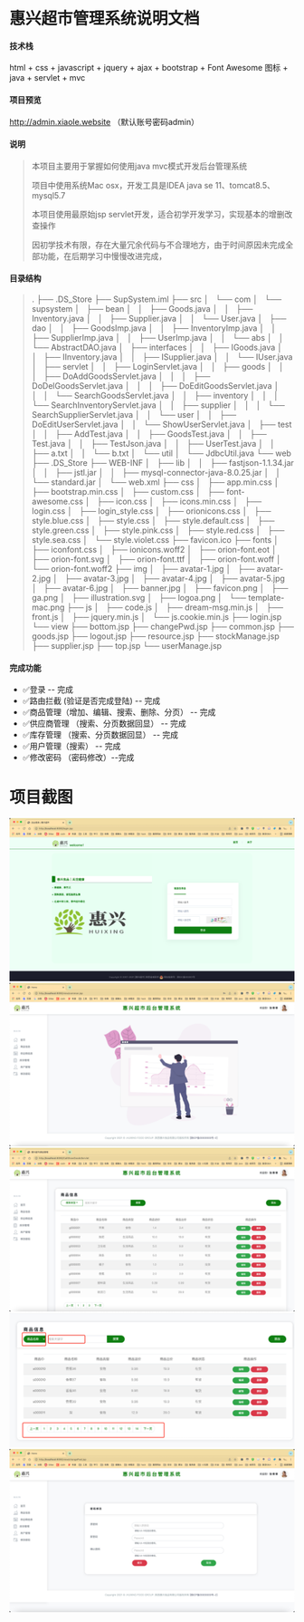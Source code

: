 

# 惠兴超市管理系统说明文档

####  技术栈

html + css + javascript + jquery + ajax + bootstrap + Font Awesome 图标 + java + servlet + mvc

####  项目预览

http://admin.xiaole.website （默认账号密码admin）

#### 说明

> 本项目主要用于掌握如何使用java mvc模式开发后台管理系统
>
> 项目中使用系统Mac osx，开发工具是IDEA java se 11、tomcat8.5、mysql5.7
>
> 本项目使用最原始jsp servlet开发，适合初学开发学习，实现基本的增删改查操作
>
> 因初学技术有限，存在大量冗余代码与不合理地方，由于时间原因未完成全部功能，在后期学习中慢慢改进完成，

#### 目录结构
> .
├── .DS_Store
├── SupSystem.iml
├── src
│   └── com
│       └── supsystem
│           ├── bean
│           │   ├── Goods.java
│           │   ├── Inventory.java
│           │   ├── Supplier.java
│           │   └── User.java
│           ├── dao
│           │   ├── GoodsImp.java
│           │   ├── InventoryImp.java
│           │   ├── SupplierImp.java
│           │   ├── UserImp.java
│           │   └── abs
│           │       └── AbstractDAO.java
│           ├── interfaces
│           │   ├── IGoods.java
│           │   ├── IInventory.java
│           │   ├── ISupplier.java
│           │   └── IUser.java
│           ├── servlet
│           │   ├── LoginServlet.java
│           │   ├── goods
│           │   │   ├── DoAddGoodsServlet.java
│           │   │   ├── DoDelGoodsServlet.java
│           │   │   ├── DoEditGoodsServlet.java
│           │   │   └── SearchGoodsServlet.java
│           │   ├── inventory
│           │   │   └── SearchInventoryServlet.java
│           │   ├── supplier
│           │   │   └── SearchSupplierServlet.java
│           │   └── user
│           │       ├── DoEditUserServlet.java
│           │       └── ShowUserServlet.java
│           ├── test
│           │   ├── AddTest.java
│           │   ├── GoodsTest.java
│           │   ├── Test.java
│           │   ├── TestJson.java
│           │   ├── UserTest.java
│           │   ├── a.txt
│           │   └── b.txt
│           └── util
│               └── JdbcUtil.java
└── web
    ├── .DS_Store
    ├── WEB-INF
    │   ├── lib
    │   │   ├── fastjson-1.1.34.jar
    │   │   ├── jstl.jar
    │   │   ├── mysql-connector-java-8.0.25.jar
    │   │   └── standard.jar
    │   └── web.xml
    ├── css
    │   ├── app.min.css
    │   ├── bootstrap.min.css
    │   ├── custom.css
    │   ├── font-awesome.css
    │   ├── icon.css
    │   ├── icons.min.css
    │   ├── login.css
    │   ├── login_style.css
    │   ├── orionicons.css
    │   ├── style.blue.css
    │   ├── style.css
    │   ├── style.default.css
    │   ├── style.green.css
    │   ├── style.pink.css
    │   ├── style.red.css
    │   ├── style.sea.css
    │   └── style.violet.css
    ├── favicon.ico
    ├── fonts
    │   ├── iconfont.css
    │   ├── ionicons.woff2
    │   ├── orion-font.eot
    │   ├── orion-font.svg
    │   ├── orion-font.ttf
    │   ├── orion-font.woff
    │   └── orion-font.woff2
    ├── img
    │   ├── avatar-1.jpg
    │   ├── avatar-2.jpg
    │   ├── avatar-3.jpg
    │   ├── avatar-4.jpg
    │   ├── avatar-5.jpg
    │   ├── avatar-6.jpg
    │   ├── banner.jpg
    │   ├── favicon.png
    │   ├── ga.png
    │   ├── illustration.svg
    │   ├── logoa.png
    │   └── template-mac.png
    ├── js
    │   ├── code.js
    │   ├── dream-msg.min.js
    │   ├── front.js
    │   ├── jquery.min.js
    │   └── js.cookie.min.js
    ├── login.jsp
    └── view
        ├── bottom.jsp
        ├── changePwd.jsp
        ├── common.jsp
        ├── goods.jsp
        ├── logout.jsp
        ├── resource.jsp
        ├── stockManage.jsp
        ├── supplier.jsp
        ├── top.jsp
        └── userManage.jsp
#### 完成功能

-  ✅登录 -- 完成
-  ✅路由拦截  (验证是否完成登陆) -- 完成
-  ✅商品管理（增加、编辑、搜索、删除、分页） -- 完成
-  ✅供应商管理 （搜索、分页数据回显） -- 完成
-  ✅库存管理 （搜索、分页数据回显） -- 完成
-  ✅用户管理（搜索） -- 完成
-  ✅修改密码 （密码修改）--完成

# 项目截图
![输入图片说明](%E9%A1%B9%E7%9B%AE%E6%88%AA%E5%9B%BE/1821639230290_.pic.jpg)
![输入图片说明](%E9%A1%B9%E7%9B%AE%E6%88%AA%E5%9B%BE/1831639230358_.pic.jpg)
![输入图片说明](%E9%A1%B9%E7%9B%AE%E6%88%AA%E5%9B%BE/1841639230388_.pic.jpg)
![输入图片说明](%E9%A1%B9%E7%9B%AE%E6%88%AA%E5%9B%BE/1911639309671_.pic.jpg)
![输入图片说明](%E9%A1%B9%E7%9B%AE%E6%88%AA%E5%9B%BE/1881639230506_.pic.jpg)